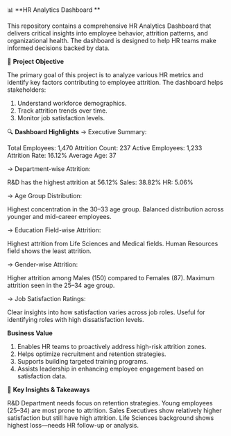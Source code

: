 📊 **HR Analytics Dashboard **

This repository contains a comprehensive HR Analytics Dashboard that delivers critical insights into employee behavior, attrition patterns, and organizational health. The dashboard is designed to help HR teams make informed decisions backed by data.


🎯 **Project Objective**

The primary goal of this project is to analyze various HR metrics and identify key factors contributing to employee attrition. The dashboard helps stakeholders:

1. Understand workforce demographics.
2. Track attrition trends over time.
3. Monitor job satisfaction levels.

🔍 **Dashboard Highlights**
-> Executive Summary:

Total Employees: 1,470
Attrition Count: 237
Active Employees: 1,233
Attrition Rate: 16.12%
Average Age: 37

-> Department-wise Attrition:

R&D has the highest attrition at 56.12%
Sales: 38.82%
HR: 5.06%

-> Age Group Distribution:

Highest concentration in the 30–33 age group.
Balanced distribution across younger and mid-career employees.

-> Education Field-wise Attrition:

Highest attrition from Life Sciences and Medical fields.
Human Resources field shows the least attrition.

-> Gender-wise Attrition:

Higher attrition among Males (150) compared to Females (87).
Maximum attrition seen in the 25–34 age group.

-> Job Satisfaction Ratings:

Clear insights into how satisfaction varies across job roles.
Useful for identifying roles with high dissatisfaction levels.

**Business Value**

1. Enables HR teams to proactively address high-risk attrition zones.
2. Helps optimize recruitment and retention strategies.
3. Supports building targeted training programs.
4. Assists leadership in enhancing employee engagement based on satisfaction data.

📌 **Key Insights & Takeaways**

R&D Department needs focus on retention strategies.
Young employees (25–34) are most prone to attrition.
Sales Executives show relatively higher satisfaction but still have high attrition.
Life Sciences background shows highest loss—needs HR follow-up or analysis.
